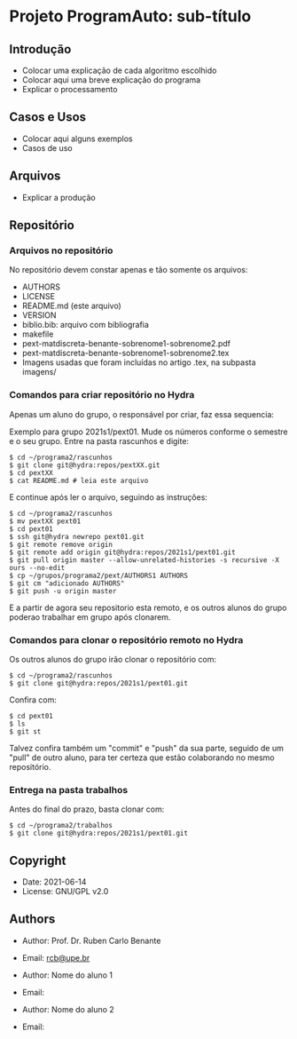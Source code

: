 # Projeto ProgramAuto: sub-título

## Introdução

* Colocar uma explicação de cada algoritmo escolhido
* Colocar aqui uma breve explicação do programa
* Explicar o processamento


## Casos e Usos

* Colocar aqui alguns exemplos
* Casos de uso

## Arquivos

* Explicar a produção 

## Repositório

### Arquivos no repositório

No repositório devem constar apenas e tão somente os arquivos:

* AUTHORS
* LICENSE
* README.md (este arquivo)
* VERSION
* biblio.bib: arquivo com bibliografia
* makefile
* pext-matdiscreta-benante-sobrenome1-sobrenome2.pdf
* pext-matdiscreta-benante-sobrenome1-sobrenome2.tex
* Imagens usadas que foram incluídas no artigo .tex, na subpasta imagens/

### Comandos para criar repositório no Hydra

Apenas um aluno do grupo, o responsável por criar, faz essa sequencia:

Exemplo para grupo 2021s1/pext01. Mude os números conforme o semestre e o seu grupo. Entre na pasta rascunhos e digite:

```
$ cd ~/programa2/rascunhos
$ git clone git@hydra:repos/pextXX.git
$ cd pextXX
$ cat README.md # leia este arquivo
```

E continue após ler o arquivo, seguindo as instruções:

```
$ cd ~/programa2/rascunhos
$ mv pextXX pext01
$ cd pext01
$ ssh git@hydra newrepo pext01.git
$ git remote remove origin
$ git remote add origin git@hydra:repos/2021s1/pext01.git
$ git pull origin master --allow-unrelated-histories -s recursive -X ours --no-edit
$ cp ~/grupos/programa2/pext/AUTHORS1 AUTHORS
$ git cm "adicionado AUTHORS"
$ git push -u origin master
```

E a partir de agora seu repositorio esta remoto, e os outros alunos do grupo poderao trabalhar em grupo após clonarem.


### Comandos para clonar o repositório remoto no Hydra

Os outros alunos do grupo irão clonar o repositório com:

```
$ cd ~/programa2/rascunhos
$ git clone git@hydra:repos/2021s1/pext01.git
```

Confira com:

```
$ cd pext01
$ ls
$ git st
```

Talvez confira também um "commit" e "push" da sua parte, seguido de um "pull" de outro aluno, para ter certeza que estão colaborando no mesmo repositório.


### Entrega na pasta trabalhos

Antes do final do prazo, basta clonar com:

```
$ cd ~/programa2/trabalhos
$ git clone git@hydra:repos/2021s1/pext01.git
```


## Copyright

* Date: 2021-06-14
* License: GNU/GPL v2.0

## Authors

* Author: Prof. Dr. Ruben Carlo Benante
* Email: rcb@upe.br

* Author: Nome do aluno 1
* Email:

* Author: Nome do aluno 2
* Email:

